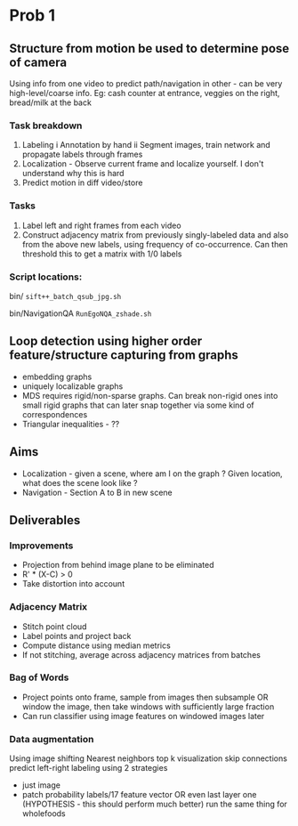 #  Prob 1 
## Structure from motion be used to determine pose of camera

Using info from one video to predict path/navigation in other - can be very high-level/coarse info. Eg: cash counter at entrance, veggies on the right, bread/milk at the back

### Task breakdown
1. Labeling
  i   Annotation by hand
  ii  Segment images, train network and propagate labels through frames
2. Localization - Observe current frame and localize yourself. I don't understand why this is hard
3. Predict motion in diff video/store


### Tasks
1. Label left and right frames from each video
2. Construct adjacency matrix from previously singly-labeled data and also from the above new labels, using frequency of co-occurrence. Can then threshold this to get a matrix with 1/0 labels



### Script locations:
bin/
`sift++_batch_qsub_jpg.sh`

bin/NavigationQA
`RunEgoNQA_zshade.sh`


## Loop detection using higher order feature/structure capturing from graphs
* embedding graphs
* uniquely localizable graphs
* MDS requires rigid/non-sparse graphs. Can break non-rigid ones into small rigid graphs that can later snap together via some kind of correspondences
* Triangular inequalities - ??

## Aims
* Localization - given a scene, where am I on the graph ? Given location, what does the scene look like ?
* Navigation - Section A to B in new scene


## Deliverables
### Improvements
* Projection from behind image plane to be eliminated
* R' * (X-C) > 0
* Take distortion into account

### Adjacency Matrix
* Stitch point cloud
* Label points and project back
* Compute distance using median metrics
* If not stitching, average across adjacency matrices from batches

### Bag of Words
* Project points onto frame, sample from images then subsample OR window the image, then take windows with sufficiently large fraction 
* Can run classifier using image features on windowed images later

### Data augmentation
Using image shifting
Nearest neighbors
top k visualization
skip connections
predict left-right labeling using 2 strategies
 - just image
 - patch probability labels/17 feature vector OR even last layer one (HYPOTHESIS - this should perform much better)
run the same thing for wholefoods
